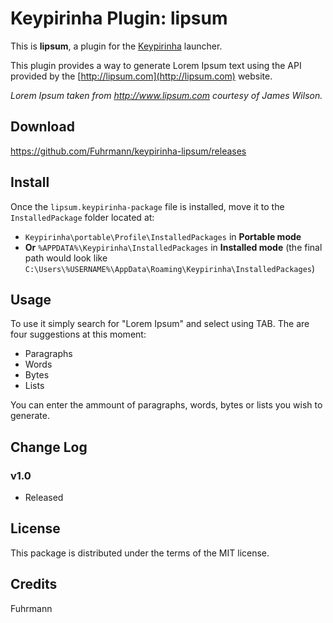 # Keypirinha Plugin: lipsum

This is **lipsum**, a plugin for the
[Keypirinha](http://keypirinha.com) launcher.

This plugin provides a way to generate Lorem Ipsum text using the API provided by the [http://lipsum.com](http://lipsum.com) website.

<i>Lorem Ipsum taken from http://www.lipsum.com courtesy of James Wilson.</i>

## Download

https://github.com/Fuhrmann/keypirinha-lipsum/releases


## Install

Once the `lipsum.keypirinha-package` file is installed,
move it to the `InstalledPackage` folder located at:

* `Keypirinha\portable\Profile\InstalledPackages` in **Portable mode**
* **Or** `%APPDATA%\Keypirinha\InstalledPackages` in **Installed mode** (the
  final path would look like
  `C:\Users\%USERNAME%\AppData\Roaming\Keypirinha\InstalledPackages`)


## Usage

To use it simply search for "Lorem Ipsum" and select using TAB. The are four suggestions at this moment:
- Paragraphs
- Words
- Bytes
- Lists

You can enter the ammount of paragraphs, words, bytes or lists you wish to generate.

## Change Log

### v1.0
* Released

## License
This package is distributed under the terms of the MIT license.


## Credits

Fuhrmann
